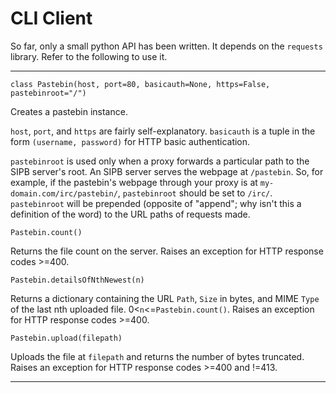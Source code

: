 # CLI Client

So far, only a small python API has been written. It depends on the `requests` library. Refer to the following to use it.

---

```
class Pastebin(host, port=80, basicauth=None, https=False, pastebinroot="/")
```

Creates a pastebin instance.

`host`, `port`, and `https` are fairly self-explanatory. `basicauth` is a tuple in the form `(username, password)` for HTTP basic authentication.

`pastebinroot` is used only when a proxy forwards a particular path to the SIPB server's root.
An SIPB server serves the webpage at `/pastebin`. So, for example, if the pastebin's webpage through your proxy is at `my-domain.com/irc/pastebin/`, `pastebinroot` should be set to `/irc/`. 
`pastebinroot` will be prepended (opposite of "append"; why isn't this a definition of the word) to the URL paths of requests made.

```
Pastebin.count()
```

Returns the file count on the server. Raises an exception for HTTP response codes >=400.

```
Pastebin.detailsOfNthNewest(n)
```

Returns a dictionary containing the URL `Path`, `Size` in bytes, and MIME `Type` of the last nth uploaded file.
0<`n`<=`Pastebin.count()`. Raises an exception for HTTP response codes >=400.

```
Pastebin.upload(filepath)
```

Uploads the file at `filepath` and returns the number of bytes truncated. Raises an exception for HTTP response codes >=400 and !=413.

---
